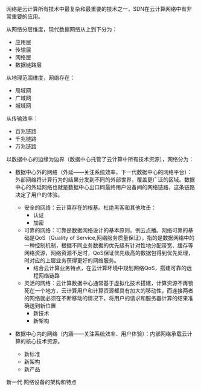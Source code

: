 网络是云计算所有技术中最复杂和最重要的技术之一，SDN在云计算网络中有非常重要的应用。





从网络分层维度，现代数据网络从上到下分为：

* 应用层
* 传输层
* 网络层
* 数据链路层

从地理范围维度，网络存在：

* 局域网
* 广域网
* 城域网

从传输效率：

* 百兆链路
* 千兆链路
* 万兆链路

以数据中心的边缘为边界（数据中心托管了云计算中所有技术资源），网络分为：

* 数据中心外的网络（外延——关注系统效率，下一代数据中心的网络平台）： 外部网络将计算行为的结果分发到不同的外部世界，覆盖更广泛的区域。数据中心的外延网络也就是数据中心出口同最终用户设备间的网络链路，这条链路决定了用户的体验。
  * 安全的网络：云计算存在的根基。杜绝黑客和其他攻击：
    * 认证
    * 加密
  * 可靠的网络：可靠是数据网络设计的基本原则。例云点播。网络可靠的基础是QoS（Quality of Service,网络服务质量保证），指的是数据网络中的一种控制机制，根据不同业务数据的优先级有针对性地分配带宽、缓存等网络资源，网络资源不足时，QoS保证优先级高的数据包得到优先处理，时对应的上层业务获得更好的网络服务。
    * 结合云计算业务特点，在云计算环境中规划网络QoS，搭建可靠的远程网络链路
  * 灵活的网络：云计算数据中心通常基于虚拟化技术搭建，计算资源不再锁死在一个地方，云计算用户和计算资源都具有加大的移动性，而连接两者的网络就必须在不断移动的情况下，将用户的请求和服务器计算的结果准确送到新位置
    * 新技术
    * 新架构

* 数据中心内的网络（内涵——关注系统效率、用户体验）：内部网络承载云计算的核心技术资源。
  * 新标准
  * 新架构
  * 新产品

新一代 网络设备的架构和特点

